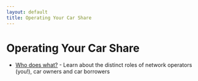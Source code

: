 ```yaml
---
layout: default
title: Operating Your Car Share
---
```

# Operating Your Car Share

- [Who does what?](http://docs.hourfleet.com/roles.html) - Learn about the distinct roles of network operators (you!), car owners and car borrowers

